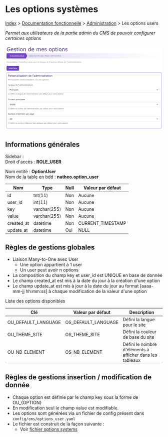 # Les options systèmes

[Index](../../../../../index.md) > [Documentation fonctionnelle](../../../index.md) > [Administration](../../index.md) > Les options users

*Permet aux utilisateurs de la partie admin du CMS de pouvoir configurer certaines options*

![options_users](../../files/options_users/options_users.png)

## Informations générales
Sidebar :   
Droit d'accès : **ROLE_USER**

Nom entité : **OptionUser**  
Nom de la table en bdd : **natheo.option_user**

| Nom        | 	Type         | 	Null | 	Valeur par défaut |
|------------|---------------|-------|--------------------|
| id         | 	tnt(11)      | 	Non  | 	Aucune            |
| user_id    | 	int(11)      | 	Non  | 	Aucune            |
| key        | 	varchar(255) | 	Non  | 	Aucune            |
| value      | 	varchar(255) | 	Non  | 	Aucune            |
| created_at | 	datetime     | 	Non	 | CURRENT_TIMESTAMP  |
| update_at  | 	datetime     | 	Oui  | 	NULL              |

## Règles de gestions globales
- Liaison Many-to-One avec User 
  - Une option appartient à 1 user 
  - Un user peut avoir n options
- La composition du champ key et user_id est UNIQUE en base de donnée
- Le champ created_at est mis à la date du jour à la création d'une option
- Le champ update_at est mis à jour à la date du jour au format [aaaa-mm-jj hh:mm:ss] à chaque modification de la valeur d'une option

Liste des options disponibles

| Clé	                 | Valeur par défaut    | 	Description                                             |
|----------------------|----------------------|----------------------------------------------------------|
| OU_DEFAULT_LANGUAGE	 | OS_DEFAULT_LANGUAGE	 | Défini la langue pour le site                            |
| OU_THEME_SITE	       | OS_THEME_SITE	       | Défini la couleur de base du site                        |
| OU_NB_ELEMENT	       | OS_NB_ELEMENT	       | Défini le nombre d'éléments à afficher dans les tableaux |

## Règles de gestions insertion / modification de donnée
- Chaque option est définie par le champ key sous la forme de OU_{OPTION}
- En modification seul le champ value est modifiable.
- Les options sont générées via un fichier de config présent dans ``config/cms/options_user.yaml``
- Le fichier est construit de la façon suivante :
  - Voir [fichier options systems](../options_system.md#exemple-de-fichier-de-config)
